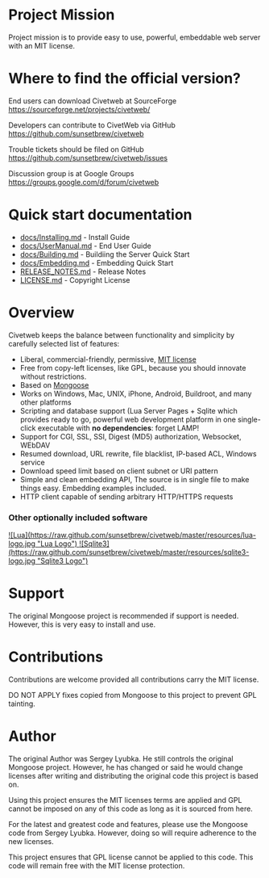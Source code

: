 # Project Mission

Project mission is to provide easy to use, powerful, embeddable web server with an MIT license.

# Where to find the official version?

End users can download Civetweb at SourceForge
https://sourceforge.net/projects/civetweb/

Developers can contribute to CivetWeb via GitHub
https://github.com/sunsetbrew/civetweb

Trouble tickets should be filed on GitHub
https://github.com/sunsetbrew/civetweb/issues

Discussion group is at Google Groups
https://groups.google.com/d/forum/civetweb

# Quick start documentation

- [docs/Installing.md](https://github.com/sunsetbrew/civetweb/blob/master/docs/Installing.md) - Install Guide
- [docs/UserManual.md](https://github.com/sunsetbrew/civetweb/blob/master/docs/UserManual.md) - End User Guide
- [docs/Building.md](https://github.com/sunsetbrew/civetweb/blob/master/docs/Building.md) - Buildiing the Server Quick Start
- [docs/Embedding.md](https://github.com/sunsetbrew/civetweb/blob/master/docs/Embedding.md) - Embedding Quick Start
- [RELEASE_NOTES.md](https://github.com/sunsetbrew/civetweb/blob/master/RELEASE_NOTES.md) - Release Notes
- [LICENSE.md](https://github.com/sunsetbrew/civetweb/blob/master/LICENSE.md) - Copyright License

# Overview

Civetweb keeps the balance between functionality and
simplicity by carefully selected list of features:

- Liberal, commercial-friendly, permissive,
  [MIT license](http://en.wikipedia.org/wiki/MIT_License)
- Free from copy-left licenses, like GPL, because you should innovate without restrictions.
- Based on [Mongoose](https://code.google.com/p/mongoose/)
- Works on Windows, Mac, UNIX, iPhone, Android, Buildroot, and many other platforms
- Scripting and database support (Lua Server Pages + Sqlite
  which provides ready to go, powerful web development platform in
  one single-click executable with **no dependencies**: forget LAMP!
- Support for CGI, SSL, SSI, Digest (MD5) authorization, Websocket, WEbDAV
- Resumed download, URL rewrite, file blacklist, IP-based ACL, Windows service
- Download speed limit based on client subnet or URI pattern
- Simple and clean embedding API,
  The source is in single file
  to make things easy. Embedding examples included.
- HTTP client capable of sending arbitrary HTTP/HTTPS requests


### Other optionally included software

<a href="http://lua.org">
![Lua](https://raw.github.com/sunsetbrew/civetweb/master/resources/lua-logo.jpg "Lua Logo")
</a>
<a href="http://sqlite.org">
![Sqlite3](https://raw.github.com/sunsetbrew/civetweb/master/resources/sqlite3-logo.jpg "Sqlite3 Logo")
</a>

# Support

The original Mongoose project is recommended if support is needed.  However,
this is very easy to install and use. 

# Contributions

Contributions are welcome provided all contributions carry the MIT license.

DO NOT APPLY fixes copied from Mongoose to this project to prevent GPL tainting.

# Author

The original Author was Sergey Lyubka.  He still controls the original
Mongoose project.  However, he has changed or said he would 
change licenses after writing and distributing the original code this
project is based on.

Using this project ensures the MIT licenses terms are applied and
GPL cannot be imposed on any of this code as long as it is sourced from
here.

For the latest and greatest code and features, please use the Mongoose
code from Sergey Lyubka.  However, doing so will require adherence to
the new licenses.

This project ensures that GPL license cannot be applied to this code.
This code will remain free with the MIT license protection.
